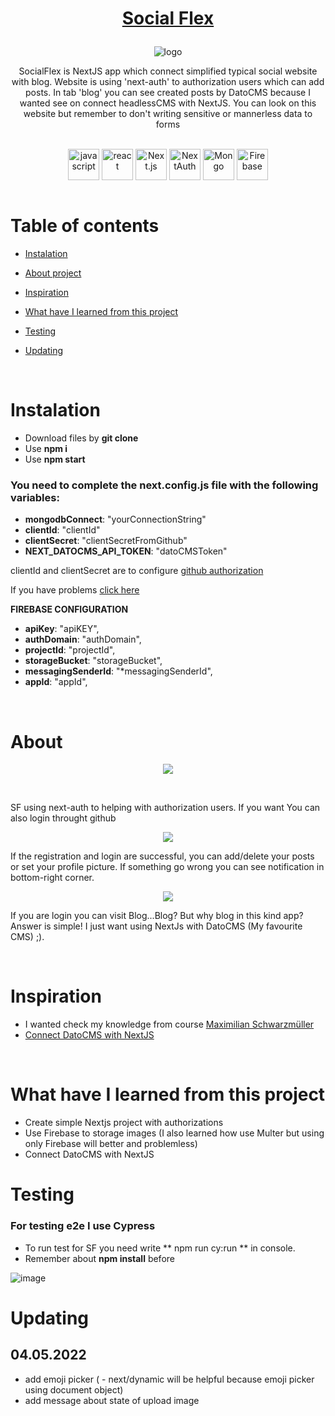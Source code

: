 # <p align="center">[Social Flex](https://sf-for-others-77q457ss0-piotrko64.vercel.app)</p>

<p align="center"> <img src="https://user-images.githubusercontent.com/77500425/165108072-8531db71-9b50-4add-bf60-53023cd03cae.png" title="logoSF" alt="logo"/></p>

<p align="center">SocialFlex is NextJS app which connect simplified typical social website with blog. Website is using 'next-auth' to authorization users which can add  posts. In tab 'blog' you can see created posts by DatoCMS because I wanted see on connect headlessCMS with NextJS. You can look on this website but remember to don't writing sensitive or mannerless data  to forms </p>

<br />

<div align="center">

<img src="https://user-images.githubusercontent.com/77500425/161312230-36d37ac5-8801-4313-a68c-c5695c429b70.png" alt="javascript" height="50" align="center" title="JS"/>
<img src="https://user-images.githubusercontent.com/77500425/161312615-f3961568-28bb-48fa-9d95-93ecd61337b3.png" alt="react"  height="50" align="center"/>
<img src="https://user-images.githubusercontent.com/77500425/161314348-bd1a1db1-cf7d-4a7d-a870-25f357a2a03d.png" alt="Next.js" height="50"  align="center" title="NextJS"/>
<img src="https://user-images.githubusercontent.com/77500425/165108419-8a1d2ae8-06f6-4815-a232-ff403de5cf72.png" alt="NextAuth"  height="50" align="center" title="NextAuth"/>
<img src="https://user-images.githubusercontent.com/77500425/161313295-a11c936d-a0b3-4bb6-84c1-9ea3c459c3b8.png" alt="Mongo"  height="50" align="center"/>
<img src="https://user-images.githubusercontent.com/77500425/165483039-a65ef61f-a3ae-4524-bfa5-04788dd894ea.png" alt="Firebase"  height="50" align="center"/>

</div>

<br />

# Table of contents

-   [Instalation](#instalation)

-   [About project](#about)

-   [Inspiration](#inspiration)

-   [What have I learned from this project](#what-have-i-learned-from-this-project)

-   [Testing](#testing)

-   [Updating](#updating)

<br />

# Instalation

-   Download files by **git clone**
-   Use **npm i**
-   Use **npm start**

### You need to complete the **next.config.js** file with the following variables:

-   **mongodbConnect**: "yourConnectionString"
-   **clientId**: "clientId"
-   **clientSecret**: "clientSecretFromGithub"
-   **NEXT_DATOCMS_API_TOKEN**: "datoCMSToken"

clientId and clientSecret are to configure [github authorization](https://docs.github.com/en/developers/apps/building-oauth-apps/authorizing-oauth-apps)

If you have problems [click here](https://nextjs.org/docs/api-reference/next.config.js/environment-variables)

**FIREBASE CONFIGURATION**

-   **apiKey**: "apiKEY",
-   **authDomain**: "authDomain",
-   **projectId**: "projectId",
-   **storageBucket**: "storageBucket",
-   **messagingSenderId**: "\*messagingSenderId",
-   **appId**: "appId",

<br />

# About

<p align="center"> <img src="https://user-images.githubusercontent.com/77500425/165478163-9055a564-88b4-482e-9f87-c10c0e2120e2.png"/><p>

<br />

SF using next-auth to helping with authorization users. If you want You can also login throught github

<p align="center"> <img src="https://user-images.githubusercontent.com/77500425/165482493-f354c8b6-ccef-4b62-b7b2-be94677357e8.png"/><p>

If the registration and login are successful, you can add/delete your posts or set your profile picture. If something go wrong you can see notification in bottom-right corner.

<p align="center"> <img src="https://user-images.githubusercontent.com/77500425/165482833-0f27a3d4-db2b-4d4b-ad78-cf443fc74f26.png"/><p>

If you are login you can visit Blog...Blog? But why blog in this kind app? Answer is simple! I just want using NextJs with DatoCMS (My favourite CMS) ;).

<br />

# Inspiration

-   I wanted check my knowledge from course [Maximilian Schwarzmüller](https://www.udemy.com/course/nextjs-react-the-complete-guide)
-   [Connect DatoCMS with NextJS](https://www.datocms.com/docs/next-js)

<br />

# What have I learned from this project

-   Create simple Nextjs project with authorizations
-   Use Firebase to storage images (I also learned how use Multer but using only Firebase will better and problemless)
-   Connect DatoCMS with NextJS

# Testing

### For testing e2e I use Cypress

- To run test for SF you need write ** npm run cy:run ** in console.
- Remember about **npm install** before

![image](https://user-images.githubusercontent.com/77500425/166716830-0d2dd463-4d87-495e-815f-f7ea3903080e.png)


# Updating

## 04.05.2022
 - add emoji picker ( - next/dynamic will be helpful because emoji picker using document object) 
 - add message about state of upload image
